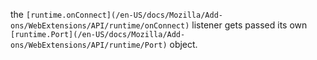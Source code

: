 the `[runtime.onConnect](/en-US/docs/Mozilla/Add-ons/WebExtensions/API/runtime/onConnect)` listener gets passed its own `[runtime.Port](/en-US/docs/Mozilla/Add-ons/WebExtensions/API/runtime/Port)` object.